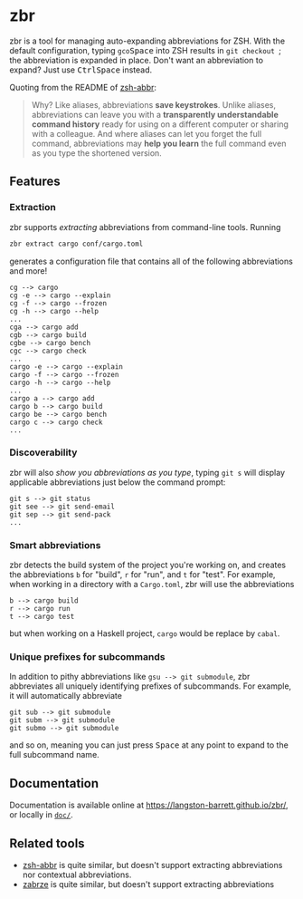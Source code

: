 # zbr

<!-- Note: The README is duplicated in doc/overview.md -->

zbr is a tool for managing auto-expanding abbreviations for ZSH. With the
default configuration, typing `gco`<kbd>Space</kbd> into ZSH results in `git
checkout `; the abbreviation is expanded in place. Don't want an abbreviation
to expand? Just use <kbd>Ctrl</kbd><kbd>Space</kbd> instead.

Quoting from the README of [zsh-abbr][zsh-abbr]:

> Why? Like aliases, abbreviations **save keystrokes**. Unlike aliases, abbreviations can leave you with a **transparently understandable command history** ready for using on a different computer or sharing with a colleague. And where aliases can let you forget the full command, abbreviations may **help you learn** the full command even as you type the shortened version.

## Features

### Extraction

zbr supports *extracting* abbreviations from command-line tools. Running

```sh
zbr extract cargo conf/cargo.toml
```

generates a configuration file that contains all of the following abbreviations
and more!

```
cg --> cargo
cg -e --> cargo --explain
cg -f --> cargo --frozen
cg -h --> cargo --help
...
cga --> cargo add
cgb --> cargo build
cgbe --> cargo bench
cgc --> cargo check
...
cargo -e --> cargo --explain
cargo -f --> cargo --frozen
cargo -h --> cargo --help
...
cargo a --> cargo add
cargo b --> cargo build
cargo be --> cargo bench
cargo c --> cargo check
...
```

### Discoverability

zbr will also *show you abbreviations as you type*, typing `git s` will display
applicable abbreviations just below the command prompt:

```
git s --> git status
git see --> git send-email
git sep --> git send-pack
...
```

### Smart abbreviations

zbr detects the build system of the project you're working on, and creates
the abbreviations `b` for "build", `r` for "run", and `t` for "test". For
example, when working in a directory with a `Cargo.toml`, zbr will use the
abbreviations

```
b --> cargo build
r --> cargo run
t --> cargo test
```

but when working on a Haskell project, `cargo` would be replace by `cabal`.

### Unique prefixes for subcommands

In addition to pithy abbreviations like `gsu --> git submodule`, zbr
abbreviates all uniquely identifying prefixes of subcommands. For example, it
will automatically abbreviate

```
git sub --> git submodule
git subm --> git submodule
git submo --> git submodule
```

and so on, meaning you can just press <kbd>Space</kbd> at any point to expand
to the full subcommand name.

## Documentation

Documentation is available online at <https://langston-barrett.github.io/zbr/>,
or locally in [`doc/`](./doc).

## Related tools

- [zsh-abbr][zsh-abbr] is quite similar, but doesn't support extracting
  abbreviations nor contextual abbreviations.
- [zabrze][zabrze] is quite similar, but doesn't support extracting
  abbreviations

[zabrze]: https://github.com/Ryooooooga/zabrze
[zsh-abbr]: https://github.com/olets/zsh-abbr
